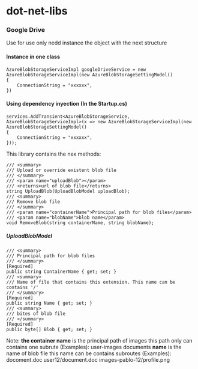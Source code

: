 ﻿# dot-net-libs

### Google Drive

Use for use only nedd instance the object with the next structure


#### Instance in one class

```
AzureBlobStorageServiceImpl googleDriveService = new AzureBlobStorageServiceImpl(new AzureBlobStorageSettingModel()
{
	ConnectionString = "xxxxxx",
})
```

#### Using dependency inyection (In the Startup.cs)

```
services.AddTransient<AzureBlobStorageService, AzureBlobStorageServiceImpl>(x => new AzureBlobStorageServiceImpl(new AzureBlobStorageSettingModel()
{
    ConnectionString = "xxxxxx",
}));
```

This library contains the nex methods: 

```
/// <summary>
/// Upload or override existent blob file
/// </summary>
/// <param name="uploadBlob"></param>
/// <returns>url of blob file</returns>
string UploadBlob(UploadBlobModel uploadBlob);
/// <summary>
/// Remove blob file
/// </summary>
/// <param name="containerName">Principal path for blob files</param>
/// <param name="blobName">blob name</param>
void RemoveBlob(string containerName, string blobName);
```

##### UploadBlobModel

```
/// <summary>
/// Principal path for blob files
/// </summary>
[Required]
public string ContainerName { get; set; }
/// <summary>
/// Name of file that contains this extension. This name can be contains '/'
/// </summary>
[Required]
public string Name { get; set; }
/// <summary>
/// bites of blob file
/// </summary>
[Required]
public byte[] Blob { get; set; }
```

Note: 
**the container name** is the principal path of images this path only can contains one subrute (Examples):
user-images
documents
**name** is the name of blob file this name can be contains subroutes (Examples):
docoment.doc
user12/document.doc
images-pablo-12/profile.png